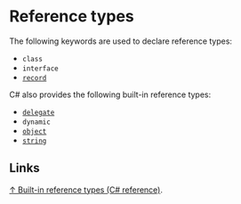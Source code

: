 # Reference types

The following keywords are used to declare reference types:

- `class`
- `interface`
- [`record`](record.md)

C# also provides the following built-in reference types:

- [`delegate`](delegate.md)
- `dynamic`
- [`object`](object.md)
- [`string`](string/string.md)

## Links

[↑ Built-in reference types (C# reference)](https://learn.microsoft.com/en-us/dotnet/csharp/language-reference/builtin-types/reference-types).
